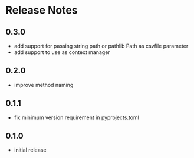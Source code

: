 # Release Notes 

## 0.3.0
- add support for passing string path or pathlib Path as csvfile parameter
- add support to use as context manager

## 0.2.0
- improve method naming

## 0.1.1
- fix minimum version requirement in pyprojects.toml

## 0.1.0
- initial release